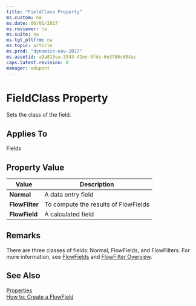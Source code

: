 ```yaml
---
title: "FieldClass Property"
ms.custom: na
ms.date: 06/01/2017
ms.reviewer: na
ms.suite: na
ms.tgt_pltfrm: na
ms.topic: article
ms.prod: "dynamics-nav-2017"
ms.assetid: a9a813ea-3543-42ee-9fdc-6e3700c604ac
caps.latest.revision: 8
manager: edupont
---
```

# FieldClass Property
Sets the class of the field.  
  
## Applies To  
 Fields  
  
## Property Value  
  
|**Value**|**Description**|  
|---------------|---------------------|  
|**Normal**|A data entry field|  
|**FlowFilter**|To compute the results of FlowFields|  
|**FlowField**|A calculated field|  
  
## Remarks  
 There are three classes of fields: Normal, FlowFields, and FlowFilters. For more information, see [FlowFields](FlowFields.md) and [FlowFilter Overview](FlowFilter-Overview.md).  
  
## See Also  
 [Properties](Properties.md)   
 [How to: Create a FlowField](How-to--Create-a-FlowField.md)